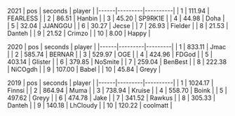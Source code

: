 
2021
 | pos  | seconds | player   |
|------|---------|----------|
|    1 |  111.94 | FEARLESS |
|    2 |   86.51 | Hanbin   |
|    3 |   45.20 | SP9RK1E  |
|    4 |   44.98 | Doha     |
|    5 |   32.04 | JJANGGU  |
|    6 |   30.27 | Jecse    |
|    7 |   26.93 | Fielder  |
|    8 |   21.53 | Danteh   |
|    9 |   21.52 | Crimzo   |
|   10 |    8.00 | Happy    |

2020
 | pos  | seconds | player  |
|------|---------|---------|
|    1 |  833.11 | Jmac    |
|    2 |  585.74 | BERNAR  |
|    3 |  529.97 | OGE     |
|    4 |  424.96 | FDGod   |
|    5 |  403.14 | Glister |
|    6 |  379.85 | NoSmite |
|    7 |  259.04 | BenBest |
|    8 |  222.38 | NiCOgdh |
|    9 |  107.00 | Babel   |
|   10 |   45.84 | Greyy   |

2019
 | pos  | seconds | player   |
|------|---------|----------|
|    1 | 1024.17 | Finnsi   |
|    2 |  864.94 | Muma     |
|    3 |  738.94 | Kruise   |
|    4 |  558.70 | Boink    |
|    5 |  497.62 | Greyy    |
|    6 |  474.78 | Jake     |
|    7 |  341.52 | Rawkus   |
|    8 |  305.33 | Danteh   |
|    9 |  140.18 | LhCloudy |
|   10 |  120.22 | coolmatt |
